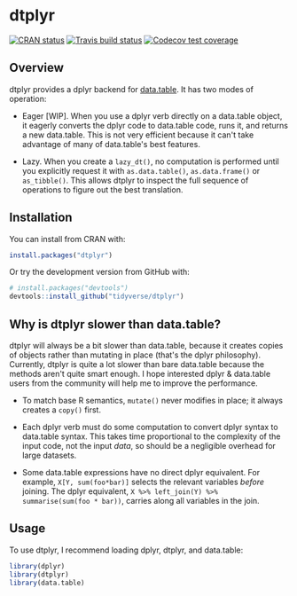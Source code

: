 # dtplyr

<!-- badges: start -->
[![CRAN status](https://www.r-pkg.org/badges/version/dtplyr)](https://cran.r-project.org/package=dtplyr)
[![Travis build status](https://travis-ci.org/tidyverse/dtplyr.svg?branch=master)](https://travis-ci.org/tidyverse/dtplyr)
[![Codecov test coverage](https://codecov.io/gh/tidyverse/dtplyr/branch/master/graph/badge.svg)](https://codecov.io/gh/tidyverse/dtplyr?branch=master)
<!-- badges: end -->

## Overview

dtplyr provides a dplyr backend for [data.table](https://github.com/Rdatatable/data.table/wiki). It has two modes of operation:

*   Eager [WIP]. When you use a dplyr verb directly on a data.table object, it 
    eagerly converts the dplyr code to data.table code, runs it, and returns a 
    new data.table. This is not very efficient because it can't take advantage 
    of many of data.table's best features.
    
*   Lazy. When you create a `lazy_dt()`, no computation is performed until you 
    explicitly request it with `as.data.table()`, `as.data.frame()` or 
    `as_tibble()`. This allows dtplyr to inspect the  full sequence of 
    operations to figure out the best translation.

## Installation

You can install from CRAN with:

```R
install.packages("dtplyr")
```

Or try the development version from GitHub with:

```R
# install.packages("devtools")
devtools::install_github("tidyverse/dtplyr")
```

## Why is dtplyr slower than data.table?

dtplyr will always be a bit slower than data.table, because it creates copies of objects rather than mutating in place (that's the dplyr philosophy). Currently, dtplyr is quite a lot slower than bare data.table because the methods aren't quite smart enough. I hope interested dplyr & data.table users from the community will help me to improve the performance.

* To match base R semantics, `mutate()` never modifies in place; it always
  creates a `copy()` first.
  
* Each dplyr verb must do some computation to convert dplyr syntax to 
  data.table syntax. This takes time proportional to the complexity of 
  the input code, not the input _data_, so should be a negligible overhead
  for large datasets.
  
* Some data.table expressions have no direct dplyr equivalent. For example,
  `X[Y, sum(foo*bar)]` selects the relevant variables _before_ joining. 
  The dplyr equivalent, `X %>% left_join(Y) %>% summarise(sum(foo * bar))`,
  carries along all variables in the join.

## Usage

To use dtplyr, I recommend loading dplyr, dtplyr, and data.table:

```R
library(dplyr)
library(dtplyr)
library(data.table)
```
